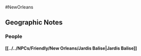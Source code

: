 #NewOrleans 

## Geographic Notes

### People
#### [[../../NPCs/Friendly/New Orleans/Jardis Balise|Jardis Balise]]
